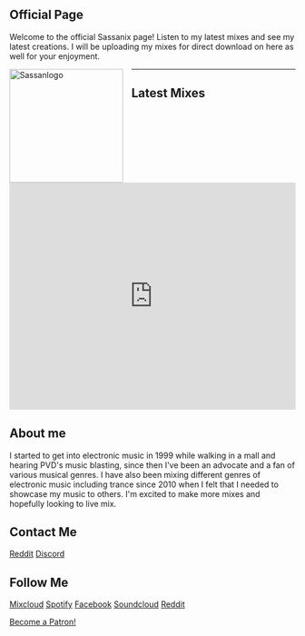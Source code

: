 
## Official Page
<head>
<style>
img {
    float: left;
 }
</style>
</head>
<body>
<p>
Welcome to the official Sassanix page! Listen to my latest mixes and see my latest creations. I will be uploading my mixes for direct download on here as well for your enjoyment.</p>
</body>  

<body>
<img src="LS8Mx.gif" alt="Sassanlogo" style="width:200px;height:200px;margin-right:15px;">
</body>  


---  

## Latest Mixes

<iframe width="100%" height="400" src="https://www.mixcloud.com/widget/iframe/?feed=%2FSassanix%2F" frameborder="0" ></iframe>

## About me

I started to get into electronic music in 1999 while walking in a mall and hearing PVD's music blasting, since then I've been an advocate and a fan of various musical genres. I have also been mixing different genres of electronic music including trance since 2010 when I felt that I needed to showcase my music to others. I'm excited to make more mixes and hopefully looking to live mix.

## Contact Me

[Reddit](https://www.reddit.com/message/compose/?to=Sassanix) [Discord](https://discordapp.com/users/Sassanix#0801/)

## Follow Me

[Mixcloud](http://mixcloud.com) [Spotify](https://open.spotify.com/user/sassanix?si=AXINLMyWTvCfRKCKaWUxTw) [Facebook](http://facebook.com/sassanix) [Soundcloud](http://soundcloud.com/sassanix) [Reddit](http://reddit.com/r/sassanix)

<a href="https://www.patreon.com/bePatron?u=13950355" data-patreon-widget-type="become-patron-button">Become a Patron!</a><script async src="https://c6.patreon.com/becomePatronButton.bundle.js"></script>  

